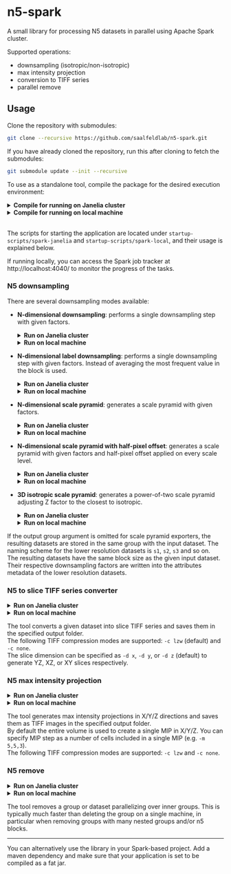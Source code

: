 # n5-spark
A small library for processing N5 datasets in parallel using Apache Spark cluster.

Supported operations:
* downsampling (isotropic/non-isotropic)
* max intensity projection
* conversion to TIFF series
* parallel remove

## Usage

Clone the repository with submodules:

```bash
git clone --recursive https://github.com/saalfeldlab/n5-spark.git 
```

If you have already cloned the repository, run this after cloning to fetch the submodules:
```bash
git submodule update --init --recursive
```

To use as a standalone tool, compile the package for the desired execution environment:

<details>
<summary><b>Compile for running on Janelia cluster</b></summary>

```bash
python build.py
```
</details>

<details>
<summary><b>Compile for running on local machine</b></summary>

```bash
python build-spark-local.py
```
</details>
<br/>

The scripts for starting the application are located under `startup-scripts/spark-janelia` and `startup-scripts/spark-local`, and their usage is explained below.

If running locally, you can access the Spark job tracker at http://localhost:4040/ to monitor the progress of the tasks.


### N5 downsampling

There are several downsampling modes available:

* <b>N-dimensional downsampling</b>: performs a single downsampling step with given factors.
  <details>
  <summary><b>Run on Janelia cluster</b></summary>
  
  ```bash
  spark-janelia/n5-downsample.py 
  <number of cluster nodes> 
  -n <path to n5 root> 
  -i <input dataset> 
  -o <output dataset> 
  -f <downsampling factors> 
  [--offset]
  ```
  </details>  
  <details> 
  <summary><b>Run on local machine</b></summary>
  
  ```bash
  spark-local/n5-downsample.py 
  -n <path to n5 root> 
  -i <input dataset> 
  -o <output dataset> 
  -f <downsampling factors> 
  [--offset]
  ```
  </details>
  
* <b>N-dimensional label downsampling</b>: performs a single downsampling step with given factors. Instead of averaging the most frequent value in the block is used.
  <details>
  <summary><b>Run on Janelia cluster</b></summary>
  
  ```bash
  spark-janelia/n5-downsample-label.py 
  <number of cluster nodes> 
  -n <path to n5 root> 
  -i <input dataset> 
  -o <output dataset>
  -f <downsampling factors> 
  ```
  </details>  
  <details> 
  <summary><b>Run on local machine</b></summary>
  
  ```bash
  spark-local/n5-downsample-label.py 
  -n <path to n5 root> 
  -i <input dataset> 
  -o <output dataset>
  -f <downsampling factors> 
  ```
  </details>
  
* <b>N-dimensional scale pyramid</b>: generates a scale pyramid with given factors.
  <details>
  <summary><b>Run on Janelia cluster</b></summary>
  
  ```bash
  spark-janelia/n5-downsample-scale-pyramid.py 
  <number of cluster nodes> 
  -n <path to n5 root> 
  -i <input dataset> 
  -f <downsampling factors> 
  [-o <output group>]
  ```
  </details>  
  <details> 
  <summary><b>Run on local machine</b></summary>
  
  ```bash
  spark-local/n5-downsample-scale-pyramid.py 
  -n <path to n5 root> 
  -i <input dataset> 
  -f <downsampling factors> 
  [-o <output group>]
  ```
  </details>
  
* <b>N-dimensional scale pyramid with half-pixel offset</b>: generates a scale pyramid with given factors and half-pixel offset applied on every scale level.
  <details>
  <summary><b>Run on Janelia cluster</b></summary>
  
  ```bash
  spark-janelia/n5-downsample-scale-pyramid-half-pixel-offset.py 
  <number of cluster nodes> 
  -n <path to n5 root> 
  -i <input dataset> 
  -f <downsampling factors> 
  --offset <which dimensions to apply offset to>
  [-o <output group>]
  ```
  </details>  
  <details> 
  <summary><b>Run on local machine</b></summary>
  
  ```bash
  spark-local/n5-downsample-scale-pyramid-half-pixel-offset.py 
  -n <path to n5 root> 
  -i <input dataset> 
  -f <downsampling factors> 
  --offset <which dimensions to apply offset to>
  [-o <output group>]
  ```
  </details>
  
* <b>3D isotropic scale pyramid</b>: generates a power-of-two scale pyramid adjusting Z factor to the closest to isotropic.
  <details>
  <summary><b>Run on Janelia cluster</b></summary>
  
  ```bash
  spark-janelia/n5-downsample-scale-pyramid-isotropic-3d.py 
  <number of cluster nodes> 
  -n <path to n5 root> 
  -i <input dataset> 
  -r <pixel resolution> 
  [-o <output group>]
  ```
  </details>  
  <details> 
  <summary><b>Run on local machine</b></summary>
  
  ```bash
  spark-local/n5-downsample-scale-pyramid-isotropic-3d.py 
  -n <path to n5 root> 
  -i <input dataset> 
  -r <pixel resolution> 
  [-o <output group>]
  ```
  </details>

If the output group argument is omitted for scale pyramid exporters, the resulting datasets are stored in the same group with the input dataset. The naming scheme for the lower resolution datasets is `s1`, `s2`, `s3` and so on.<br/>
The resulting datasets have the same block size as the given input dataset. Their respective downsampling factors are written into the attributes metadata of the lower resolution datasets.


### N5 to slice TIFF series converter

<details>
<summary><b>Run on Janelia cluster</b></summary>

```bash
spark-janelia/n5-slice-tiff.py 
<number of cluster nodes> 
-n <path to n5 root> 
-i <input dataset> 
-o <output path> 
[-c <tiff compression>]
[-d <slice dimension>]
```
</details>

<details>
<summary><b>Run on local machine</b></summary>

```bash
spark-local/n5-slice-tiff.py 
-n <path to n5 root> 
-i <input dataset> 
-o <output path> 
[-c <tiff compression>]
[-d <slice dimension>]
```
</details>

The tool converts a given dataset into slice TIFF series and saves them in the specified output folder.<br/>
The following TIFF compression modes are supported: `-c lzw` (default) and `-c none`.<br/>
The slice dimension can be specified as `-d x`, `-d y`, or `-d z` (default) to generate YZ, XZ, or XY slices respectively.


### N5 max intensity projection

<details>
<summary><b>Run on Janelia cluster</b></summary>

```bash
spark-janelia/n5-mips.py 
<number of cluster nodes> 
-n <path to n5 root> 
-i <input dataset> 
-o <output path> 
[-c <tiff compression>]
[-m <mip step>]
```
</details>

<details>
<summary><b>Run on local machine</b></summary>

```bash
spark-local/n5-mips.py 
-n <path to n5 root> 
-i <input dataset> 
-o <output path> 
[-c <tiff compression>]
[-m <mip step>]
```
</details>

The tool generates max intensity projections in X/Y/Z directions and saves them as TIFF images in the specified output folder.<br/>
By default the entire volume is used to create a single MIP in X/Y/Z. You can specify MIP step as a number of cells included in a single MIP (e.g. `-m 5,5,3`).<br/>
The following TIFF compression modes are supported: `-c lzw` and `-c none`.


### N5 remove

<details>
<summary><b>Run on Janelia cluster</b></summary>

```bash
spark-janelia/n5-remove.py 
<number of cluster nodes> 
-n <path to n5 root> 
-i <input dataset or group>
```
</details>

<details>
<summary><b>Run on local machine</b></summary>

```bash
spark-local/n5-remove.py 
-n <path to n5 root> 
-i <input dataset or group>
```
</details>

The tool removes a group or dataset parallelizing over inner groups. This is typically much faster than deleting the group on a single machine, in particular when removing groups with many nested groups and/or n5 blocks.


-------------------------------------------------------------

You can alternatively use the library in your Spark-based project. Add a maven dependency and make sure that your application is set to be compiled as a fat jar.
